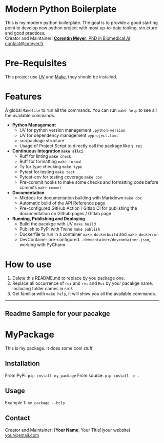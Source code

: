 # Modern Python Boilerplate
This is my modern python boilerplate. The goal is to provide a good starting point to develop new python project with most up-to-date tooling, structure and good practices.  
Creator and Maintainer: [**Corentin Meyer**, PhD in Biomedical AI](https://cmeyer.fr) <contact@cmeyer.fr>    

# Pre-Requisites
This project use [UV](https://github.com/astral-sh/uv) and [Make](https://gnuwin32.sourceforge.net/packages/make.htm), they should be installed.  

# Features
A global `Makefile` to run all the commands. You can run `make help` to see all the available commands.

- **Python Management**
    - UV for python version management `.python-version`
    - UV for dependency management `pyproject.toml`
    - src/package structure
    - Usage of Project Script to directly call the package like `$ rei`
- **Continuous Integration `make allci`**
  - Ruff for linting `make check`
  - Ruff for formatting `make format`
  - Ty for type checking `make type`
  - Pytest for testing `make test`
  - Pytest-cov for testing coverage `make cov`
  - Pre-commit hooks to make some checks and formatting code before commits `make commit`
- **Documentation**
  - Mkdocs for documentation building with Markdown `make doc`
  - Automatic build of the API Reference page
  - Pre-configured GitHub Action / Gitlab CI for publishing the documentation on Github pages / Gitlab page
- **Running, Publishing and Deploying**
  - Build the pacakge with UV `make build`
  - Publish to PyPi with Twine `make publish`
  - Dockerfile to run in a container `make dockerbuild` and `make dockerrun`
  - DevContainer pre-configured. `.devcontainer/devcontainer.json`, working with PyCharm

# How to use
1. Delete this README.md to replace by you package one.
2. Replace all occurrence of `rei` and `rei` and `Rei` by your pacakge name. Including folder names in src/.
3. Get familiar with `make help`, it will show you all the available commands.

***

## Readme Sample for your pacakge

# MyPackage
This is my package. It does some cool stuff.

## Installation
From PyPi: `pip install my_package`
From source: `pip install -e .`

## Usage
Example 1: `my_package --help`

## Contact
Creator and Maintainer: [**Your Name**, Your Title](your website) <your@email.com>
